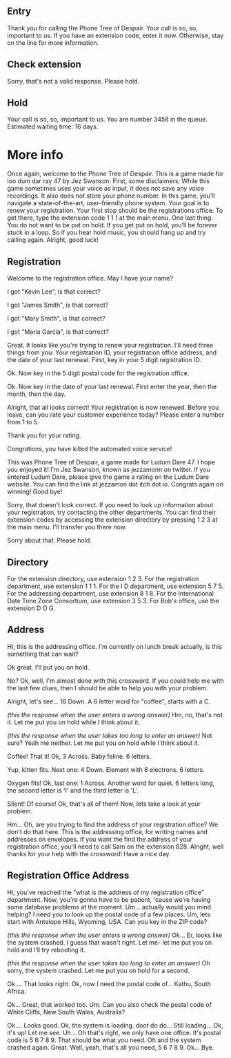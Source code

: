 ## Entry

Thank you for calling the Phone Tree of Despair. Your call is so, so, important to us.
If you have an extension code, enter it now. Otherwise, stay on the line for more information.

## Check extension

Sorry, that's not a valid response. Please hold.

## Hold

Your call is so, so, important to us.
You are number 3458 in the queue. Estimated waiting time: 16 days.

# More info

Once again, welcome to the Phone Tree of Despair. This is a game made for loo dum dar ray 47 by Jez Swanson.
First, some disclaimers. While this game sometimes uses your voice as input, it does not save any voice recordings. It also does not store your phone number.
In this game, you'll navigate a state-of-the-art, user-friendly phone system. Your goal is to renew your registration.
Your first stop should be the registrations office. To get there, type the extension code 1 1 1 at the main menu.
One last thing. You do not want to be put on hold. If you get put on hold, you'll be forever stuck in a loop. So if you hear hold music, you should hang up and try calling again.
Alright, good luck!

## Registration

Welcome to the registration office. May I have your name?

I got "Kevin Lee", is that correct?

I got "James Smith", is that correct?

I got "Mary Smith", is that correct?

I got "Maria Garcia", is that correct?

Great. It looks like you're trying to renew your registration. I'll need three things from you: Your registration ID, your registration office address, and the date of your last renewal.
First, key in your 5 digit registration ID.

Ok. Now key in the 5 digit postal code for the registration office.

Ok. Now key in the date of your last renewal. First enter the year, then the month, then the day.

Alright, that all looks correct! Your registration is now renewed.
Before you leave, can you rate your customer experience today? Please enter a number from 1 to 5.

Thank you for your rating.

Congrations, you have killed the automated voice service!

This was Phone Tree of Despair, a game made for Ludum Dare 47. I hope you enjoyed it! I'm Jez Swanson, known as jezzamonn on twitter. If you entered Ludum Dare, please give the game a rating on the Ludum Dare website. You can find the link at jezzamon dot itch dot io. Congrats again on winning! Good bye!

Sorry, that doesn't look correct. If you need to look up information about your registration, try contacting the other departments. You can find their extension codes by accessing the extension directory by pressing 1 2 3 at the main menu. I'll transfer you there now.

Sorry about that. Please hold.

## Directory

For the extension directory, use extension 1 2 3.
For the registration department, use extension 1 1 1.
For the I D department, use extension 5 7 5.
For the addressing department, use extension 8 1 8.
For the International Date Time Zone Consortium, use extension 3 5 3.
For Bob's office, use the extension D O G.

## Address

Hi, this is the addressing office. I'm currently on lunch break actually, is this something that can wait?

Ok great. I'll put you on hold.

No? Ok, well, I'm almost done with this crossword. If you could help me with the last few clues, then I should be able to help you with your problem.

Alright, let's see... 16 Down. A 6 letter word for "coffee", starts with a C.

*(this the response when the user enters a wrong answer)*
Hm, no, that's not it. Let me put you on hold while I think about it.

*(this the response when the user takes too long to enter an answer)*
Not sure? Yeah me neither. Let me put you on hold while I think about it.

Coffee! That it! Ok, 3 Across. Baby feline. 6 letters.

Yup, kitten fits. Next one: 4 Down. Element with 8 electrons. 6 letters.

Oxygen fits! Ok, last one: 1 Across. Another word for quiet. 6 letters long, the second letter is 'I' and the third letter is 'L'.

Silent! Of course! Ok, that's all of them! Now, lets take a look at your problem.

Hm... Oh, are you trying to find the address of your registration office? We don't do that here. This is the addressing office, for writing names and addresses on envelopes. If you want the find the address of your registration office, you'll need to call Sam on the extension 828.
Alright, well thanks for your help with the crossword! Have a nice day.

## Registration Office Address

Hi, you've reached the "what is the address of my registration office" department. Now, you're gonna have to be patient, 'cause we're having some database problems at the moment. Um... actually would you mind helping? I need you to look up the postal code of a few places. Um, lets start with Antelope Hills, Wyoming, USA. Can you key in the ZIP code?

*(this the response when the user enters a wrong answer)*
Ok... Er, looks like the system crashed. I guess that wasn't right. Let me- let me put you on hold and I'll try rebooting it.

*(this the response when the user takes too long to enter an answer)*
Oh sorry, the system crashed. Let me put you on hold for a second.

Ok.... That looks right. Ok, now I need the postal code of... Kathu, South Africa.

Ok... Great, that worked too. Um. Can you also check the postal code of White Cliffs, New South Wales, Australia?

Ok.... Looks good. Ok, the system is loading. doot do do... Still loading... Ok, it's up! Let me see. Uh... Oh that's right, we only have one office. It's postal code is 5 6 7 8 9. That should be what you need. Oh and the system crashed again. Great. Well, yeah, that's all you need, 5 6 7 8 9. Ok... Bye.
